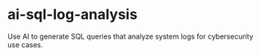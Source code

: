 # ai-sql-log-analysis
Use AI to generate SQL queries that analyze system logs for cybersecurity use cases.
